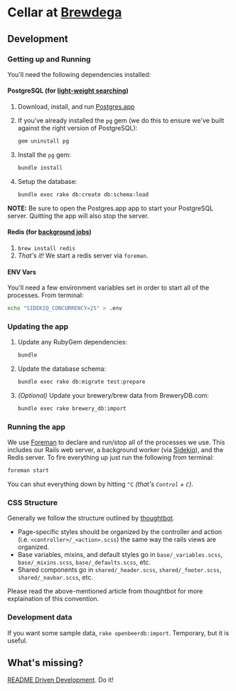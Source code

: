 # Cellar at [Brewdega](http://brewdega.com)

## Development

### Getting up and Running

You'll need the following dependencies installed:

#### PostgreSQL (for [light-weight searching][texticle])
  1.  Download, install, and run [Postgres.app][postgres.app]
  1.  If you've already installed the `pg` gem (we do this
      to ensure we've built against the right version of PostgreSQL):

      ```bash
      gem uninstall pg
      ```
  1.  Install the `pg` gem:
  
      ```bash
      bundle install
      ```
  1.  Setup the database:

      ```bash
      bundle exec rake db:create db:schema:load
      ```

**NOTE:** Be sure to open the Postgres.app app to start your PostgreSQL server.
Quitting the app will also stop the server.

#### Redis (for [background jobs][sidekiq])
  1.  `brew install redis`
  1.  _That's it!_ We start a redis server via `foreman`.

#### ENV Vars

You'll need a few environment variables set in order to start all of the
processes. From terminal:

```bash
echo "SIDEKIQ_CONCURRENCY=25" > .env
```

### Updating the app
  1.  Update any RubyGem dependencies:

      ```bash
      bundle
      ```
  1.  Update the database schema:

      ```bash
      bundle exec rake db:migrate test:prepare
      ```
  1.  _(Optional)_ Update your brewery/brew data from BreweryDB.com:

      ``` bash
      bundle exec rake brewery_db:import
      ```

### Running the app

We use [Foreman][foreman] to declare and run/stop all of the processes we use.
This includes our Rails web server, a background worker (via
[Sidekiq][sidekiq]), and the Redis server. To fire everything up just run the
following from terminal:

```bash
foreman start
```

You can shut everything down by hitting `^C` _(that's `Control` + `C`)_.

### CSS Structure

Generally we follow the structure outlined by [thoughtbot][thoughtbot-css].

  * Page-specific styles should be organized by the controller and action (i.e.
    `<controller>/_<action>.scss`) the same way the rails views are organized.
  * Base variables, mixins, and default styles go in `base/_variables.scss`,
    `base/_mixins.scss`, `base/_defaults.scss`, etc.
  * Shared components go in `shared/_header.scss`, `shared/_footer.scss`,
    `shared/_navbar.scss`, etc.

Please read the above-mentioned article from thoughtbot for more explaination
of this convention.

### Development data

If you want some sample data, `rake openbeerdb:import`. Temporary, but it is
useful.

## What's missing?

[README Driven Development][rdd]. Do it!


[foreman]: https://devcenter.heroku.com/articles/procfile/
[postgres.app]: http://postgresapp.com/
[rdd]: http://tom.preston-werner.com/2010/08/23/readme-driven-development.html
[sidekiq]: https://github.com/mperham/sidekiq
[texticle]: https://tenderlove.github.com/texticle/
[thoughtbot-css]: http://robots.thoughtbot.com/post/25098505945/style-sheet-swag-architecting-your-applications-styles "Style Sheet Swag: architecting your applications styles"
